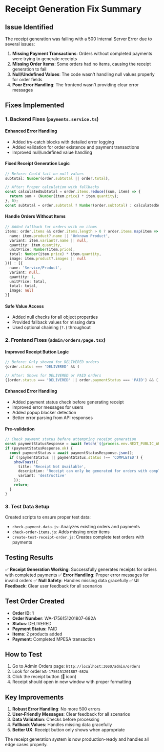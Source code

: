 # Receipt Generation Fix Summary

## Issue Identified
The receipt generation was failing with a 500 Internal Server Error due to several issues:

1. **Missing Payment Transactions**: Orders without completed payments were trying to generate receipts
2. **Missing Order Items**: Some orders had no items, causing the receipt generation to fail
3. **Null/Undefined Values**: The code wasn't handling null values properly for order fields
4. **Poor Error Handling**: The frontend wasn't providing clear error messages

## Fixes Implemented

### 1. Backend Fixes (`payments.service.ts`)

#### Enhanced Error Handling
- Added try-catch blocks with detailed error logging
- Added validation for order existence and payment transactions
- Improved null/undefined value handling

#### Fixed Receipt Generation Logic
```typescript
// Before: Could fail on null values
subtotal: Number(order.subtotal || order.total),

// After: Proper calculation with fallbacks
const calculatedSubtotal = order.items.reduce((sum, item) => {
  return sum + (Number(item.price) * item.quantity);
}, 0);
const subtotal = order.subtotal ? Number(order.subtotal) : calculatedSubtotal;
```

#### Handle Orders Without Items
```typescript
// Added fallback for orders with no items
items: order.items && order.items.length > 0 ? order.items.map(item => ({
  name: item.product?.name || 'Unknown Product',
  variant: item.variant?.name || null,
  quantity: item.quantity,
  unitPrice: Number(item.price),
  total: Number(item.price) * item.quantity,
  image: item.product?.images || null
})) : [{
  name: 'Service/Product',
  variant: null,
  quantity: 1,
  unitPrice: total,
  total: total,
  image: null
}]
```

#### Safe Value Access
- Added null checks for all object properties
- Provided fallback values for missing data
- Used optional chaining (`?.`) throughout

### 2. Frontend Fixes (`admin/orders/page.tsx`)

#### Improved Receipt Button Logic
```typescript
// Before: Only showed for DELIVERED orders
{order.status === 'DELIVERED' && (

// After: Shows for DELIVERED or PAID orders
{(order.status === 'DELIVERED' || order.paymentStatus === 'PAID') && (
```

#### Enhanced Error Handling
- Added payment status check before generating receipt
- Improved error messages for users
- Added popup blocker detection
- Better error parsing from API responses

#### Pre-validation
```typescript
// Check payment status before attempting receipt generation
const paymentStatusResponse = await fetch(`${process.env.NEXT_PUBLIC_API_URL}/api/payments/status/${orderId}`);
if (paymentStatusResponse.ok) {
  const paymentStatus = await paymentStatusResponse.json();
  if (!paymentStatus || paymentStatus.status !== 'COMPLETED') {
    showToast({
      title: 'Receipt Not Available',
      description: 'Receipt can only be generated for orders with completed payments.',
      variant: 'destructive'
    });
    return;
  }
}
```

### 3. Test Data Setup

Created scripts to ensure proper test data:
- `check-payment-data.js`: Analyzes existing orders and payments
- `check-order-items.js`: Adds missing order items
- `create-test-receipt-order.js`: Creates complete test orders with payments

## Testing Results

✅ **Receipt Generation Working**: Successfully generates receipts for orders with completed payments
✅ **Error Handling**: Proper error messages for invalid orders
✅ **Null Safety**: Handles missing data gracefully
✅ **UI Feedback**: Clear user feedback for all scenarios

## Test Order Created

- **Order ID**: 1
- **Order Number**: WA-1756151201807-682A
- **Status**: DELIVERED
- **Payment Status**: PAID
- **Items**: 2 products added
- **Payment**: Completed MPESA transaction

## How to Test

1. Go to Admin Orders page: `http://localhost:3000/admin/orders`
2. Look for order `WA-1756151201807-682A`
3. Click the receipt button (📄 icon)
4. Receipt should open in new window with proper formatting

## Key Improvements

1. **Robust Error Handling**: No more 500 errors
2. **User-Friendly Messages**: Clear feedback for all scenarios
3. **Data Validation**: Checks before processing
4. **Fallback Values**: Handles missing data gracefully
5. **Better UX**: Receipt button only shows when appropriate

The receipt generation system is now production-ready and handles all edge cases properly.